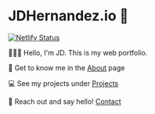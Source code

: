 # JDHernandez.io :robot:

[![Netlify Status](https://api.netlify.com/api/v1/badges/3785049e-6730-484e-bfbc-da6fd767157a/deploy-status)](https://app.netlify.com/sites/mellifluous-peony-b987fd/deploys)

:wave::technologist:
Hello, I'm JD. This is my web portfolio.

:scroll:
Get to know me in the [About](https://jdhrnndz.github.io/about) page

:computer:
See my projects under [Projects](https://jdhrnndz.github.io/projects)

:email:
Reach out and say hello! [Contact](https://jdhrnndz.github.io/contact)
